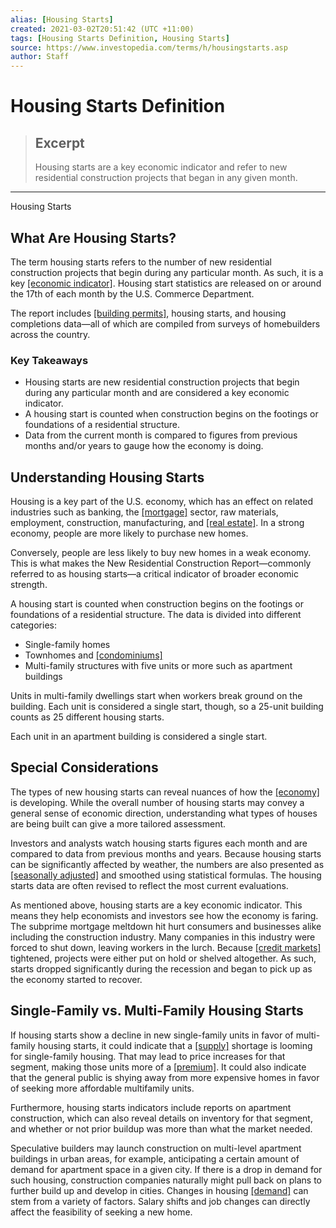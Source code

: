 ```yaml
---
alias: [Housing Starts]
created: 2021-03-02T20:51:42 (UTC +11:00)
tags: [Housing Starts Definition, Housing Starts]
source: https://www.investopedia.com/terms/h/housingstarts.asp
author: Staff
---
```


# Housing Starts Definition

> ## Excerpt
> Housing starts are a key economic indicator and refer to new residential construction projects that began in any given month.

---

Housing Starts
## What Are Housing Starts?

The term housing starts refers to the number of new residential construction projects that begin during any particular month. As such, it is a key [[economic indicator]](https://www.investopedia.com/terms/e/economic_indicator.asp). Housing start statistics are released on or around the 17th of each month by the U.S. Commerce Department.

The report includes [[building permits]](https://www.investopedia.com/terms/b/building-permits.asp), housing starts, and housing completions data—all of which are compiled from surveys of homebuilders across the country.

### Key Takeaways

-   Housing starts are new residential construction projects that begin during any particular month and are considered a key economic indicator.
-   A housing start is counted when construction begins on the footings or foundations of a residential structure.
-   Data from the current month is compared to figures from previous months and/or years to gauge how the economy is doing.

## Understanding Housing Starts

Housing is a key part of the U.S. economy, which has an effect on related industries such as banking, the [[mortgage]](https://www.investopedia.com/terms/m/mortgage.asp) sector, raw materials, employment, construction, manufacturing, and [[real estate]](https://www.investopedia.com/terms/r/realestate.asp). In a strong economy, people are more likely to purchase new homes.

Conversely, people are less likely to buy new homes in a weak economy. This is what makes the New Residential Construction Report—commonly referred to as housing starts—a critical indicator of broader economic strength.

A housing start is counted when construction begins on the footings or foundations of a residential structure. The data is divided into different categories:

-   Single-family homes
-   Townhomes and [[condominiums]](https://www.investopedia.com/terms/c/condominium.asp)
-   Multi-family structures with five units or more such as apartment buildings

Units in multi-family dwellings start when workers break ground on the building. Each unit is considered a single start, though, so a 25-unit building counts as 25 different housing starts.

Each unit in an apartment building is considered a single start.

## Special Considerations

The types of new housing starts can reveal nuances of how the [[economy]](https://www.investopedia.com/terms/e/economy.asp) is developing. While the overall number of housing starts may convey a general sense of economic direction, understanding what types of houses are being built can give a more tailored assessment.

Investors and analysts watch housing starts figures each month and are compared to data from previous months and years. Because housing starts can be significantly affected by weather, the numbers are also presented as [[seasonally adjusted]](https://www.investopedia.com/terms/s/seasonal-adjustment.asp) and smoothed using statistical formulas. The housing starts data are often revised to reflect the most current evaluations.

As mentioned above, housing starts are a key economic indicator. This means they help economists and investors see how the economy is faring. The subprime mortgage meltdown hit hurt consumers and businesses alike including the construction industry. Many companies in this industry were forced to shut down, leaving workers in the lurch. Because [[credit markets]](https://www.investopedia.com/terms/c/credit_market.asp) tightened, projects were either put on hold or shelved altogether. As such, starts dropped significantly during the recession and began to pick up as the economy started to recover.

## Single-Family vs. Multi-Family Housing Starts

If housing starts show a decline in new single-family units in favor of multi-family housing starts, it could indicate that a [[supply]](https://www.investopedia.com/terms/s/supply.asp) shortage is looming for single-family housing. That may lead to price increases for that segment, making those units more of a [[premium]](https://www.investopedia.com/terms/p/premium.asp). It could also indicate that the general public is shying away from more expensive homes in favor of seeking more affordable multifamily units.

Furthermore, housing starts indicators include reports on apartment construction, which can also reveal details on inventory for that segment, and whether or not prior buildup was more than what the market needed.

Speculative builders may launch construction on multi-level apartment buildings in urban areas, for example, anticipating a certain amount of demand for apartment space in a given city. If there is a drop in demand for such housing, construction companies naturally might pull back on plans to further build up and develop in cities. Changes in housing [[demand]](https://www.investopedia.com/terms/d/demand.asp) can stem from a variety of factors. Salary shifts and job changes can directly affect the feasibility of seeking a new home.

